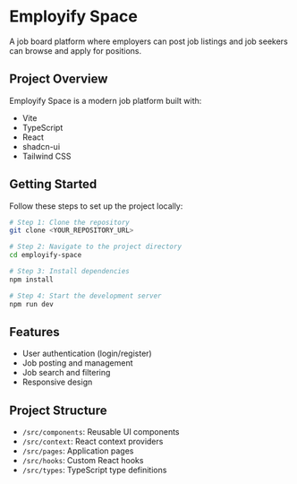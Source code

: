 
# Employify Space

A job board platform where employers can post job listings and job seekers can browse and apply for positions.

## Project Overview

Employify Space is a modern job platform built with:

- Vite
- TypeScript
- React
- shadcn-ui
- Tailwind CSS

## Getting Started

Follow these steps to set up the project locally:

```sh
# Step 1: Clone the repository
git clone <YOUR_REPOSITORY_URL>

# Step 2: Navigate to the project directory
cd employify-space

# Step 3: Install dependencies
npm install

# Step 4: Start the development server
npm run dev
```

## Features

- User authentication (login/register)
- Job posting and management
- Job search and filtering
- Responsive design

## Project Structure

- `/src/components`: Reusable UI components
- `/src/context`: React context providers
- `/src/pages`: Application pages
- `/src/hooks`: Custom React hooks
- `/src/types`: TypeScript type definitions
